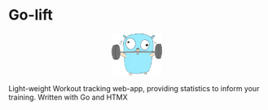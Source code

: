 # Go-lift
<p align="center">
    <img src="/assets/Go-lift_character.png" width="100">
</p>
Light-weight Workout tracking web-app, providing statistics to inform your training. Written with Go and HTMX
